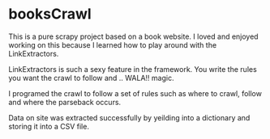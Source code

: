 # booksCrawl

This is a pure scrapy project based on a book website. I loved and enjoyed working on this because I learned how to play around with the LinkExtractors.

LinkExtractors is such a sexy feature in the framework. You write the rules you want the crawl to follow and ..  WALA!! magic.

I programed the crawl to follow a set of rules such as where to crawl, follow and where the parseback occurs.

Data on site was extracted successfully by yeilding into a dictionary and storing it into a CSV file.
